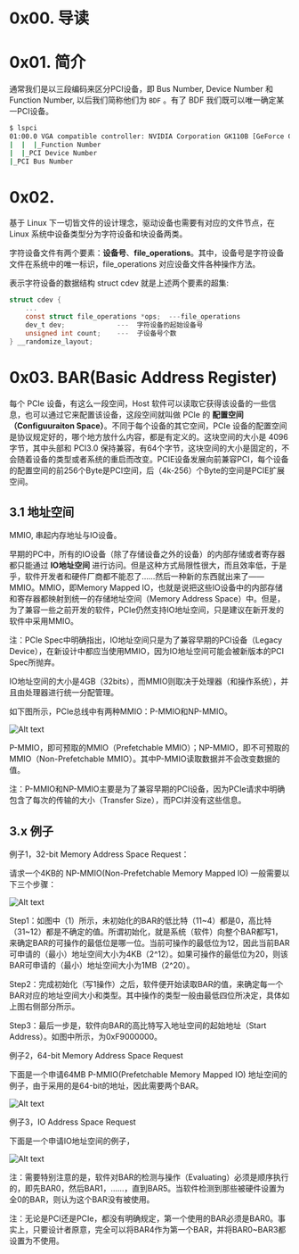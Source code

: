 # 0x00. 导读

# 0x01. 简介

通常我们是以三段编码来区分PCI设备，即 Bus Number, Device Number 和 Function Number, 以后我们简称他们为 `BDF` 。有了 BDF 我们既可以唯一确定某一PCI设备。

```bash
$ lspci
01:00.0 VGA compatible controller: NVIDIA Corporation GK110B [GeForce GTX TITAN Black] (rev a1)
|  |  |_Function Number
|  |_PCI Device Number
|_PCI Bus Number
```

# 0x02. 

基于 Linux 下一切皆文件的设计理念，驱动设备也需要有对应的文件节点，在 Linux 系统中设备类型分为字符设备和块设备两类。

字符设备文件有两个要素：**设备号**、**file_operations**。其中，设备号是字符设备文件在系统中的唯一标识，file_operations 对应设备文件各种操作方法。

表示字符设备的数据结构 struct cdev 就是上述两个要素的超集:
```c
struct cdev {
    ...
    const struct file_operations *ops;  ---file_operations
    dev_t dev;             ---  字符设备的起始设备号
    unsigned int count;    ---  子设备号个数
} __randomize_layout;
```

# 0x03. BAR(Basic Address Register)

每个 PCIe 设备，有这么一段空间，Host 软件可以读取它获得该设备的一些信息，也可以通过它来配置该设备，这段空间就叫做 PCIe 的 **配置空间（Configuuraiton Space）**。不同于每个设备的其它空间，PCIe 设备的配置空间是协议规定好的，哪个地方放什么内容，都是有定义的。这块空间的大小是 4096 字节，其中头部和 PCI3.0 保持兼容，有64个字节，这块空间的大小是固定的，不会随着设备的类型或者系统的重启而改变。PCIE设备发展向前兼容PCI，每个设备的配置空间的前256个Byte是PCI空间，后（4k-256）个Byte的空间是PCIE扩展空间。





## 3.1 地址空间

MMIO, 串起内存地址与IO设备。

早期的PC中，所有的IO设备（除了存储设备之外的设备）的内部存储或者寄存器都只能通过 **IO地址空间** 进行访问。但是这种方式局限性很大，而且效率低，于是乎，软件开发者和硬件厂商都不能忍了……然后一种新的东西就出来了——MMIO。MMIO，即Memory Mapped IO，也就是说把这些IO设备中的内部存储和寄存器都映射到统一的存储地址空间（Memory Address Space）中。但是，为了兼容一些之前开发的软件，PCIe仍然支持IO地址空间，只是建议在新开发的软件中采用MMIO。

注：PCIe Spec中明确指出，IO地址空间只是为了兼容早期的PCI设备（Legacy Device），在新设计中都应当使用MMIO，因为IO地址空间可能会被新版本的PCI Spec所抛弃。

IO地址空间的大小是4GB（32bits），而MMIO则取决于处理器（和操作系统），并且由处理器进行统一分配管理。

如下图所示，PCIe总线中有两种MMIO：P-MMIO和NP-MMIO。

![Alt text](../../../pic/linux/device/np_prefetch_mmio.png)

P-MMIO，即可预取的MMIO（Prefetchable MMIO）；NP-MMIO，即不可预取的MMIO（Non-Prefetchable MMIO）。其中P-MMIO读取数据并不会改变数据的值。

注：P-MMIO和NP-MMIO主要是为了兼容早期的PCI设备，因为PCIe请求中明确包含了每次的传输的大小（Transfer Size），而PCI并没有这些信息。

## 3.x 例子

例子1，32-bit Memory Address Space Request：

请求一个4KB的 NP-MMIO(Non-Prefetchable Memory Mapped IO) 一般需要以下三个步骤：

![Alt text](../../../pic/linux/device/NP-MMIO.png)

Step1：如图中（1）所示，未初始化的BAR的低比特（11~4）都是0，高比特（31~12）都是不确定的值。所谓初始化，就是系统（软件）向整个BAR都写1，来确定BAR的可操作的最低位是哪一位。当前可操作的最低位为12，因此当前BAR可申请的（最小）地址空间大小为4KB（2^12）。如果可操作的最低位为20，则该BAR可申请的（最小）地址空间大小为1MB（2^20）。

Step2：完成初始化（写1操作）之后，软件便开始读取BAR的值，来确定每一个BAR对应的地址空间大小和类型。其中操作的类型一般由最低四位所决定，具体如上图右侧部分所示。

Step3：最后一步是，软件向BAR的高比特写入地址空间的起始地址（Start Address）。如图中所示，为0xF9000000。

例子2，64-bit Memory Address Space Request

下面是一个申请64MB P-MMIO(Prefetchable Memory Mapped IO) 地址空间的例子，由于采用的是64-bit的地址，因此需要两个BAR。

![Alt text](../../../pic/linux/device/P-MMIO.png)

例子3，IO Address Space Request

下面是一个申请IO地址空间的例子，

![Alt text](../../../pic/linux/device/IOSPACE.png)

注：需要特别注意的是，软件对BAR的检测与操作（Evaluating）必须是顺序执行的，即先BAR0，然后BAR1，……，直到BAR5。当软件检测到那些被硬件设置为全0的BAR，则认为这个BAR没有被使用。

注：无论是PCI还是PCIe，都没有明确规定，第一个使用的BAR必须是BAR0。事实上，只要设计者原意，完全可以将BAR4作为第一个BAR，并将BAR0~BAR3都设置为不使用。